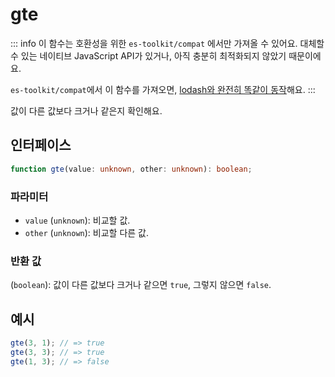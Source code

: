 # gte

::: info
이 함수는 호환성을 위한 `es-toolkit/compat` 에서만 가져올 수 있어요. 대체할 수 있는 네이티브 JavaScript API가 있거나, 아직 충분히 최적화되지 않았기 때문이에요.

`es-toolkit/compat`에서 이 함수를 가져오면, [lodash와 완전히 똑같이 동작](../../../compatibility.md)해요.
:::

값이 다른 값보다 크거나 같은지 확인해요.

## 인터페이스

```typescript
function gte(value: unknown, other: unknown): boolean;
```

### 파라미터

- `value` (`unknown`): 비교할 값.
- `other` (`unknown`): 비교할 다른 값.

### 반환 값

(`boolean`): 값이 다른 값보다 크거나 같으면 `true`, 그렇지 않으면 `false`.

## 예시

```typescript
gte(3, 1); // => true
gte(3, 3); // => true
gte(1, 3); // => false
```
